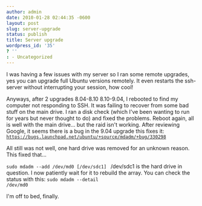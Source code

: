 ```yaml
---
author: admin
date: 2010-01-28 02:44:35 -0600
layout: post
slug: server-upgrade
status: publish
title: Server upgrade
wordpress_id: '35'
? ''
: - Uncategorized
---
```


I was having a few issues with my server so I ran some remote upgrades, yes you can upgrade full Ubuntu versions remotely.  It even restarts the ssh-server without interrupting your session, how cool!

Anyways, after 2 upgrades 8.04-8.10 8.10-9.04, I rebooted to find my computer not responding to SSH.  It was failing to recover from some bad stuff on the main drive.  I ran a disk check (which I've been wanting to run for years but never thought to do)  and fixed the problems.  Reboot again, all is well with the main drive... but the raid isn't working.  After reviewing Google, it seems there is a bug in the 9.04 upgrade this fixes it:
<code><a href="https://bugs.launchpad.net/ubuntu/+source/mdadm/+bug/330298">https://bugs.launchpad.net/ubuntu/+source/mdadm/+bug/330298</a></code>

All still was not well, one hard drive was removed for an unknown reason.  This fixed that...

<code>sudo mdadm --add /dev/md0 [/dev/sdc1]
</code>
/dev/sdc1 is the hard drive in question.  I now patiently wait for it to rebuild the array.  You can check the status with this:
<code>sudo mdadm --detail /dev/md0</code>

I'm off to bed, finally.
